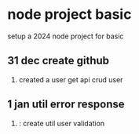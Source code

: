 # node project basic
setup a 2024 node project for basic

## 31 dec create github
1. created a user get api  crud user

## 1 jan util error response 
1. : create util user validation  
